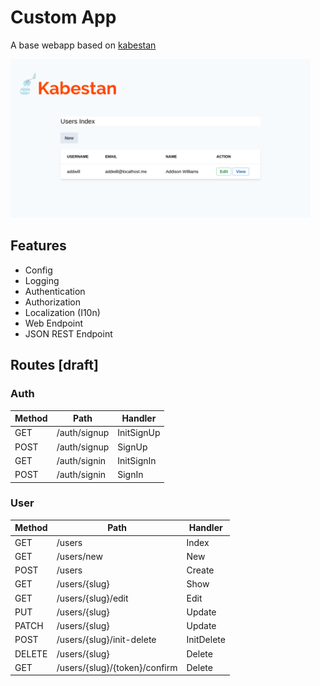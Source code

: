 # Custom App

A base webapp based on [kabestan](https://gitlab.com/kabestan/backend/kabestan)

<img src="docs/img/users_index.png" width="480">

## Features

  * Config
  * Logging
  * Authentication
  * Authorization
  * Localization (I10n)
  * Web Endpoint
  * JSON REST Endpoint

## Routes [draft]

### Auth

| Method   | Path               | Handler      |
| -------- | ------------------ | ------------ |
| GET      | /auth/signup       | InitSignUp   |
| POST     | /auth/signup       | SignUp       |
| GET      | /auth/signin       | InitSignIn   |
| POST     | /auth/signin       | SignIn       |

### User

| Method   | Path                          | Handler      |
| -------- | ----------------------------- | ------------ |
| GET      | /users                        | Index        |
| GET      | /users/new                    | New          |
| POST     | /users                        | Create       |
| GET      | /users/{slug}                 | Show         |
| GET      | /users/{slug}/edit            | Edit         |
| PUT      | /users/{slug}                 | Update       |
| PATCH    | /users/{slug}                 | Update       |
| POST     | /users/{slug}/init-delete     | InitDelete   |
| DELETE   | /users/{slug}                 | Delete       |
| GET      | /users/{slug}/{token}/confirm | Delete       |

